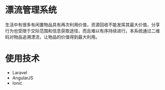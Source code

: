 # 漂流管理系统

生活中有很多有闲置物品具有再次利用价值，资源回收不能发挥其最大价值，分享行为也受限于交际范围和信息获取途径，而且难以有序持续进行。本系统通过二维码对物品追溯漂流，让物品的价值得到最大利用。

# 使用技术
- Laravel
- AngularJS
- Ionic
